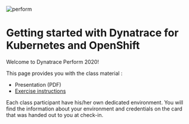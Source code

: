 ![perform](https://dt-cdn.net/images/performlogonav-260-8d9107d113.png)

# Getting started with Dynatrace for Kubernetes and OpenShift

Welcome to Dynatrace Perform 2020! 

This page provides you with the class material : 

- Presentation (PDF)
- [Exercise instructions](README.md)

Each class participant have his/her own dedicated environment. 
You will find the information about your environment and credentials on the card that was handed out to you at check-in.

